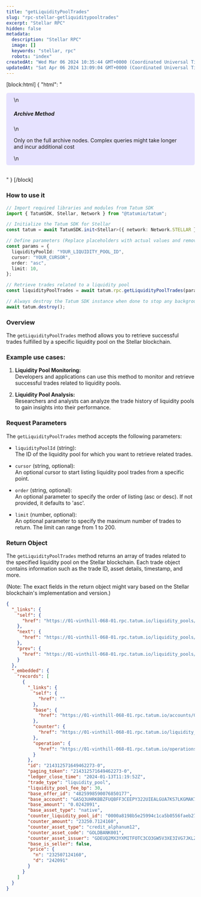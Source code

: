 ```yaml
---
title: "getLiquidityPoolTrades"
slug: "rpc-stellar-getliquiditypooltrades"
excerpt: "Stellar RPC"
hidden: false
metadata: 
  description: "Stellar RPC"
  image: []
  keywords: "stellar, rpc"
  robots: "index"
createdAt: "Wed Mar 06 2024 10:35:44 GMT+0000 (Coordinated Universal Time)"
updatedAt: "Sat Apr 06 2024 13:09:04 GMT+0000 (Coordinated Universal Time)"
---
```

[block:html]
{
  "html": "<div style="padding: 10px 20px; border-radius: 5px; background-color: #e6e2ff; margin: 0 0 30px 0;">\n  <h5>Archive Method</h5>\n  <p>Only on the full archive nodes. Complex queries might take longer and incur additional cost</p>\n</div>"
}
[/block]


### How to use it

```typescript
// Import required libraries and modules from Tatum SDK
import { TatumSDK, Stellar, Network } from "@tatumio/tatum";

// Initialize the Tatum SDK for Stellar
const tatum = await TatumSDK.init<Stellar>({ network: Network.STELLAR });

// Define parameters (Replace placeholders with actual values and remove redundant)
const params = {
  liquidityPoolId: "YOUR_LIQUIDITY_POOL_ID",
  cursor: "YOUR_CURSOR",
  order: "asc",
  limit: 10,
};

// Retrieve trades related to a liquidity pool
const liquidityPoolTrades = await tatum.rpc.getLiquidityPoolTrades(params);

// Always destroy the Tatum SDK instance when done to stop any background processes
await tatum.destroy();
```

### Overview

The `getLiquidityPoolTrades` method allows you to retrieve successful trades fulfilled by a specific liquidity pool on the Stellar blockchain.

### Example use cases:

1. **Liquidity Pool Monitoring:**  
   Developers and applications can use this method to monitor and retrieve successful trades related to liquidity pools.

2. **Liquidity Pool Analysis:**  
   Researchers and analysts can analyze the trade history of liquidity pools to gain insights into their performance.

### Request Parameters

The `getLiquidityPoolTrades` method accepts the following parameters:

- `liquidityPoolId` (string):  
  The ID of the liquidity pool for which you want to retrieve related trades.

- `cursor` (string, optional):  
  An optional cursor to start listing liquidity pool trades from a specific point.

- `order` (string, optional):  
  An optional parameter to specify the order of listing (asc or desc). If not provided, it defaults to 'asc'.

- `limit` (number, optional):  
  An optional parameter to specify the maximum number of trades to return. The limit can range from 1 to 200.

### Return Object

The `getLiquidityPoolTrades` method returns an array of trades related to the specified liquidity pool on the Stellar blockchain. Each trade object contains information such as the trade ID, asset details, timestamp, and more.

(Note: The exact fields in the return object might vary based on the Stellar blockchain's implementation and version.)

```json
{
  "_links": {
    "self": {
      "href": "https://01-vinthill-068-01.rpc.tatum.io/liquidity_pools/0000a8198b5e25994c1ca5b0556faeb27325ac746296944144e0a7406d501e8a/trades?cursor=&limit=10&order=asc"
    },
    "next": {
      "href": "https://01-vinthill-068-01.rpc.tatum.io/liquidity_pools/0000a8198b5e25994c1ca5b0556faeb27325ac746296944144e0a7406d501e8a/trades?cursor=214318047732097026-0&limit=10&order=asc"
    },
    "prev": {
      "href": "https://01-vinthill-068-01.rpc.tatum.io/liquidity_pools/0000a8198b5e25994c1ca5b0556faeb27325ac746296944144e0a7406d501e8a/trades?cursor=214312571649462273-0&limit=10&order=desc"
    }
  },
  "_embedded": {
    "records": [
      {
        "_links": {
          "self": {
            "href": ""
          },
          "base": {
            "href": "https://01-vinthill-068-01.rpc.tatum.io/accounts/GA5Q3UHRKBBZFUQBFF3CEEPY322UIEALGUA7KS7LKGMAK7WJ4NF3W742"
          },
          "counter": {
            "href": "https://01-vinthill-068-01.rpc.tatum.io/liquidity_pools/0000a8198b5e25994c1ca5b0556faeb27325ac746296944144e0a7406d501e8a"
          },
          "operation": {
            "href": "https://01-vinthill-068-01.rpc.tatum.io/operations/214312571649462273"
          }
        },
        "id": "214312571649462273-0",
        "paging_token": "214312571649462273-0",
        "ledger_close_time": "2024-01-13T11:19:52Z",
        "trade_type": "liquidity_pool",
        "liquidity_pool_fee_bp": 30,
        "base_offer_id": "4825998590076850177",
        "base_account": "GA5Q3UHRKBBZFUQBFF3CEEPY322UIEALGUA7KS7LKGMAK7WJ4NF3W742",
        "base_amount": "0.0242091",
        "base_asset_type": "native",
        "counter_liquidity_pool_id": "0000a8198b5e25994c1ca5b0556faeb27325ac746296944144e0a7406d501e8a",
        "counter_amount": "23250.7124160",
        "counter_asset_type": "credit_alphanum12",
        "counter_asset_code": "GOLDBANK001",
        "counter_asset_issuer": "GDEUQ2MX3YXMITFOTC3CO3GW5V3XE3IVG7JKLZZAOZ7WFYIN256INDUS",
        "base_is_seller": false,
        "price": {
          "n": "232507124160",
          "d": "242091"
        }
      }
    ]
  }
}
```
